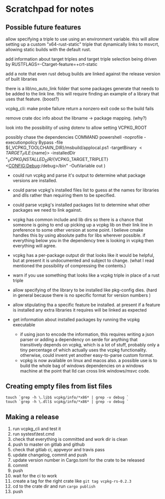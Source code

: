 # Scratchpad for notes

## Possible future features

allow specifying a triple to use using an environment variable. this will
allow setting up a custom "x64-rust-static" triple that dynamically links
to msvcrt, allowing static builds with the default rust.

add information about target triples and target triple selection being
driven by RUSTFLAGS=-Ctarget-feature=+crt-static

add a note that even rust debug builds are linked against the release version
of built libraries

there is a lib\no_auto_link folder that some packages generate that needs
to be added to the link line. this will require finding an example of
a library that uses that feature. (boost?)

vcpkg_cli: make probe failure return a nonzero exit code so the build fails

remove crate doc info about the libname -> package mapping. (why?)

look into the possibility of using dotenv to allow setting VCPKG_ROOT

possibly chase the dependencies
COMMAND powershell -noprofile -executionpolicy Bypass -file ${_VCPKG_TOOLCHAIN_DIR}/msbuild/applocal.ps1
                        -targetBinary $<TARGET_FILE:${name}>
                        -installedDir "${_VCPKG_INSTALLED_DIR}/${VCPKG_TARGET_TRIPLET}$<$<CONFIG:Debug>:/debug>/bin"
                        -OutVariable out
)

* could run vcpkg and parse it's output to determine what package versions are installed.

* could parse vcpkg's installed files list to guess at the names for libraries and dlls rather than requiring them to be specified.

* could parse vcpkg's installed packages list to determine what other packages we need to link against.

* vcpkg has common include and lib dirs so there is a chance that someone is going to end up picking up a vcpkg lib on their link line in preference to some other version at some point. I believe cmake handles this by using absolute paths for libs wherever possible. if everything below you in the dependency tree is looking in vcpkg then everything will agree.

* vcpkg has a per-package output dir that looks like it would be helpful, but at present it is undocumented and subject to change. (what I read mentioned the possibility of compressing the contents.)

* warn if you use something that looks like a vcpkg triple in place of a rust triple

* allow specifying of the library to be installed like pkg-config dies. (hard in general because there is no specific format for version numbers )

* allow stipulating tha a specific feature be installed. at present if a feature is installed any extra libraries it requires will be linked as expected

* get information about installed packages by running the vcpkg executable
  * if using json to encode the information, this requires writing a json parser or adding a dependency on serde for anything that transitively depends on vcpkg, which is a lot of stuff, probably only a tiny percentage of which actually uses the vcpkg functionality. otherwise, could invent yet another easy-to-parse custom format.
  * vcpkg is now available on linux and macos also. a possible use is to build the whole bag of windows dependencies on a windows machine at the point that lld can cross link windows/msvc code.

## Creating empty files from list files

```
touch `grep -h \.lib$ vcpkg/info/*x86* | grep -v debug `
touch `grep -h \.dll$ vcpkg/info/*x86* | grep -v debug `
```

## Making a release

1) run vcpkg_cli and test it
1) run systest\test.cmd
1) check that everything is committed and work dir is clean
1) push to master on gitlab and github
1) check that gitlab ci, appveyor and travis pass
1) update changelog, commit and push
1) update version number in Cargo.toml for the crate to be released
1) commit
1) push
1) wait for the ci to work
1) create a tag for the right crate like `git tag vcpkg-rs-0.2.3`
1) cd to the crate dir and run `cargo publish`
1) push
